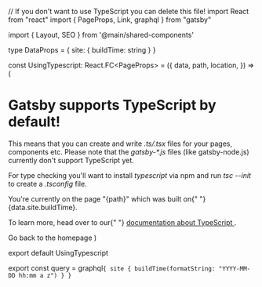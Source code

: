 // If you don't want to use TypeScript you can delete this file!
import React from "react"
import { PageProps, Link, graphql } from "gatsby"

import {
  Layout,
  SEO
} from '@main/shared-components'

type DataProps = {
  site: {
    buildTime: string
  }
}

const UsingTypescript: React.FC<PageProps<DataProps>> = ({
  data,
  path,
  location,
}) => (
  <Layout title="Using TypeScript" location={location}>
    <SEO title="Using TypeScript" />
    <h1>Gatsby supports TypeScript by default!</h1>
    <p>
      This means that you can create and write <em>.ts/.tsx</em> files for your
      pages, components etc. Please note that the <em>gatsby-*.js</em> files
      (like gatsby-node.js) currently don't support TypeScript yet.
    </p>
    <p>
      For type checking you'll want to install <em>typescript</em> via npm and
      run <em>tsc --init</em> to create a <em>.tsconfig</em> file.
    </p>
    <p>
      You're currently on the page "{path}" which was built on{" "}
      {data.site.buildTime}.
    </p>
    <p>
      To learn more, head over to our{" "}
      <a href="https://www.gatsbyjs.com/docs/typescript/">
        documentation about TypeScript
      </a>
      .
    </p>
    <Link to="/">Go back to the homepage</Link>
  </Layout>
)

export default UsingTypescript

export const query = graphql`
  {
    site {
      buildTime(formatString: "YYYY-MM-DD hh:mm a z")
    }
  }
`
